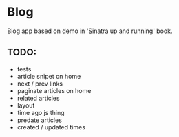 # Blog

Blog app based on demo in 'Sinatra up and running' book.

## TODO:
* tests
* article snipet on home
* next / prev links
* paginate articles on home
* related articles
* layout
* time ago js thing
* predate articles
* created / updated times

